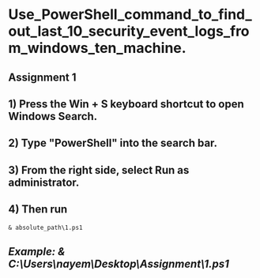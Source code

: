 # Use_PowerShell_command_to_find_out_last_10_security_event_logs_from_windows_ten_machine.
## Assignment 1
## 1) Press the Win + S keyboard shortcut to open Windows Search.
## 2) Type "PowerShell" into the search bar.
## 3) From the right side, select Run as administrator.
## 4) Then run 
```
& absolute_path\1.ps1
```
## _Example: & C:\Users\nayem\Desktop\Assignment\1.ps1_
